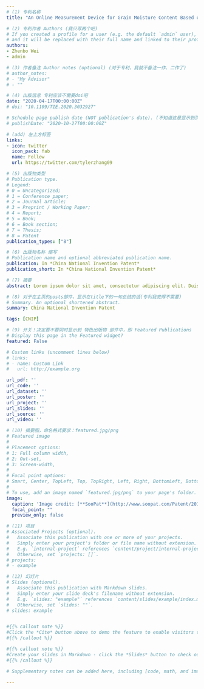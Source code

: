 ```yaml
---
# (1) 专利名称
title: "An Online Measurement Device for Grain Moisture Content Based on Multi-Frequency Microwaves Swept Measurement Method"

# (2) 专利作者 Authors (我只写两个吧)
# If you created a profile for a user (e.g. the default `admin` user), write the username (folder name) here 
# and it will be replaced with their full name and linked to their profile.
authors:
- Zhenbo Wei
- admin

# (3) 作者备注 Author notes (optional) (对于专利，我就不备注一作、二作了)
# author_notes:
# - "My Advisor"
# - ""

# (4) 出版信息 专利应该不需要doi吧
date: "2020-04-17T00:00:00Z"
# doi: "10.1109/TIE.2020.3032927"

# Schedule page publish date (NOT publication's date). (不知道这是显示到页面哪里的？)
# publishDate: "2020-10-27T00:00:00Z"

# (add) 左上方标签
links:
- icon: twitter
  icon_pack: fab
  name: Follow
  url: https://twitter.com/tylerzhang09

# (5) 出版物类型 
# Publication type.
# Legend: 
# 0 = Uncategorized; 
# 1 = Conference paper; 
# 2 = Journal article;
# 3 = Preprint / Working Paper; 
# 4 = Report; 
# 5 = Book; 
# 6 = Book section;
# 7 = Thesis; 
# 8 = Patent
publication_types: ["8"]

# (6) 出版物名称 缩写
# Publication name and optional abbreviated publication name.
publication: In *China National Invention Patent*
publication_short: In *China National Invention Patent*

# (7) 摘要
abstract: Lorem ipsum dolor sit amet, consectetur adipiscing elit. Duis posuere tellus ac convallis placerat. Proin tincidunt magna sed ex sollicitudin condimentum. Sed ac faucibus dolor, scelerisque sollicitudin nisi. Cras purus urna, suscipit quis sapien eu, pulvinar tempor diam. Quisque risus orci, mollis id ante sit amet, gravida egestas nisl. Sed ac tempus magna. Proin in dui enim. Donec condimentum, sem id dapibus fringilla, tellus enim condimentum arcu, nec volutpat est felis vel metus. Vestibulum sit amet erat at nulla eleifend gravida.

# (8) 对于在主页的posts部件，显示在title下的一句总结的话(专利我觉得不需要)
# Summary. An optional shortened abstract.
summary: China National Invention Patent

tags: [CNIP]

# (9) 开关！决定要不要同时显示到 特色出版物 部件中，即 Featured Publications
# Display this page in the Featured widget?
featured: False

# Custom links (uncomment lines below)
# links:
# - name: Custom Link
#   url: http://example.org

url_pdf: ''
url_code: ''
url_dataset: ''
url_poster: ''
url_project: ''
url_slides: ''
url_source: ''
url_video: ''

# (10) 摘要图，命名格式要求：featured.jpg/png
# Featured image
#
# Placement options:
# 1: Full column width,
# 2: Out-set,
# 3: Screen-width, 
#
# Focal point options: 
# Smart, Center, TopLeft, Top, TopRight, Left, Right, BottomLeft, Bottom, BottomRight
#
# To use, add an image named `featured.jpg/png` to your page's folder. 
image:
  caption: 'Image credit: [**SooPat**](http://www.soopat.com/Patent/201910064299)'
  focal_point: ""
  preview_only: false

# (11) 项目  
# Associated Projects (optional).
#   Associate this publication with one or more of your projects.
#   Simply enter your project's folder or file name without extension.
#   E.g. `internal-project` references `content/project/internal-project/index.md`.
#   Otherwise, set `projects: []`.
# projects:
# - example

# (12) 幻灯片
# Slides (optional).
#   Associate this publication with Markdown slides.
#   Simply enter your slide deck's filename without extension.
#   E.g. `slides: "example"` references `content/slides/example/index.md`.
#   Otherwise, set `slides: ""`.
# slides: example


#{{% callout note %}}
#Click the *Cite* button above to demo the feature to enable visitors to import publication metadata into their reference management software.
#{{% /callout %}}

#{{% callout note %}}
#Create your slides in Markdown - click the *Slides* button to check out the example.
#{{% /callout %}}

# Supplementary notes can be added here, including [code, math, and images](https://wowchemy.com/docs/writing-markdown-latex/).

---
```



